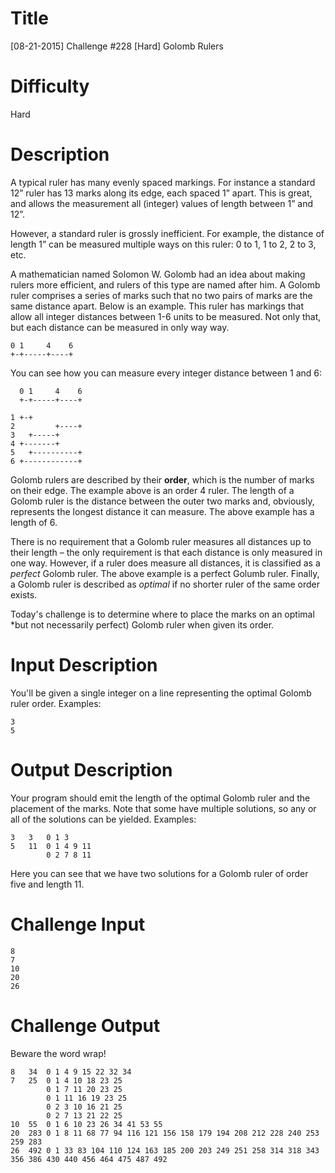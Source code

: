 # Title

[08-21-2015] Challenge #228 [Hard] Golomb Rulers

# Difficulty

Hard

# Description

A typical ruler has many evenly spaced markings. For instance a standard 12” ruler has 13 marks along its edge, each spaced 1” apart. This is great, and allows the measurement all (integer) values of length between 1” and 12”.

However, a standard ruler is grossly inefficient. For example, the distance of length 1” can be measured multiple ways on this ruler: 0 to 1, 1 to 2, 2 to 3, etc. 

A mathematician named Solomon W. Golomb had an idea about making rulers more efficient, and rulers of this type are named after him. A Golomb ruler comprises a series of marks such that no two pairs of marks are the same distance apart. Below is an example. This ruler has markings that allow all integer distances between 1-6 units to be measured. Not only that, but each distance can be measured in only way way.

    0 1     4    6
    +-+-----+----+

You can see how you can measure every integer distance between 1 and 6:

      0 1     4    6
      +-+-----+----+

    1 +-+
    2         +----+
    3   +-----+
    4 +-------+
    5   +----------+
    6 +------------+  

Golomb rulers are described by their **order**, which is the number of marks on their edge. The example above is an order 4 ruler. The length of a Golomb ruler is the distance between the outer two marks and, obviously, represents the longest distance it can measure. The above example has a length of 6.

There is no requirement that a Golomb ruler measures all distances up to their length – the only requirement is that each distance is only measured in one way. However, if a ruler does measure all distances, it is classified as a *perfect* Golomb ruler. The above example is a perfect Golumb ruler. Finally, a Golomb ruler is described as *optimal* if no shorter ruler of the same order exists.

Today's challenge is to determine where to place the marks on an optimal *but not necessarily perfect) Golomb ruler when given its order. 

# Input Description

You'll be given a single integer on a line representing the optimal Golomb ruler order. Examples:

    3
    5

# Output Description

Your program should emit the length of the optimal Golomb ruler and the placement of the marks. Note that some have multiple solutions, so any or all of the solutions can be yielded. Examples:

    3   3   0 1 3
    5   11  0 1 4 9 11
            0 2 7 8 11

Here you can see that we have two solutions for a Golomb ruler of order five and length 11. 

# Challenge Input

    8
    7
    10
    20
    26

# Challenge Output

Beware the word wrap!

    8   34  0 1 4 9 15 22 32 34
    7   25  0 1 4 10 18 23 25
            0 1 7 11 20 23 25
            0 1 11 16 19 23 25
            0 2 3 10 16 21 25
            0 2 7 13 21 22 25
    10  55  0 1 6 10 23 26 34 41 53 55
    20  283 0 1 8 11 68 77 94 116 121 156 158 179 194 208 212 228 240 253 259 283
    26  492 0 1 33 83 104 110 124 163 185 200 203 249 251 258 314 318 343 356 386 430 440 456 464 475 487 492



